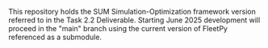 This repository holds the SUM Simulation-Optimization framework version referred to in the Task 2.2 Deliverable. Starting June 2025 development will proceed in the "main" branch using the current version of FleetPy referenced as a submodule. 




